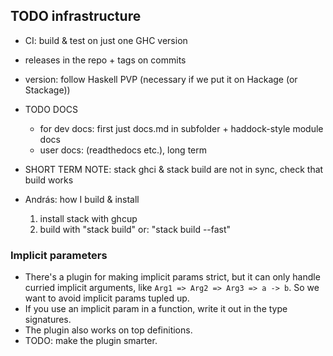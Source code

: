 
## TODO infrastructure

- CI: build & test on just one GHC version
- releases in the repo + tags on commits
- version: follow Haskell PVP (necessary if we put it on Hackage (or Stackage))
- TODO DOCS
     - for dev docs: first just docs.md in subfolder + haddock-style
       module docs
	 - user docs: (readthedocs etc.), long term
- SHORT TERM NOTE:
  stack ghci & stack build are not in sync, check that build works

- András: how I build & install
  1. install stack with ghcup
  2. build with "stack build"  or: "stack build --fast"

### Implicit parameters

- There's a plugin for making implicit params strict, but it can only handle
  curried implicit arguments, like `Arg1 => Arg2 => Arg3 => a -> b`. So we want
  to avoid implicit params tupled up.
- If you use an implicit param in a function, write it out in the type signatures.
- The plugin also works on top definitions.
- TODO: make the plugin smarter.
